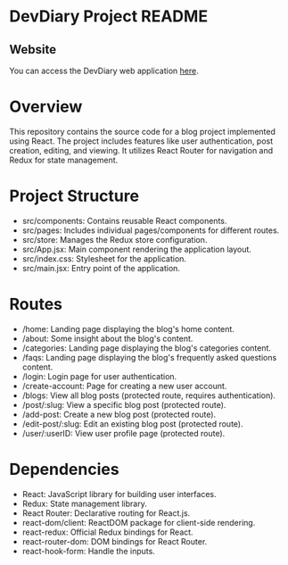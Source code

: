# DevDiary Project README

## Website

You can access the DevDiary web application [here](https://dev-diary-tau.vercel.app/).

# Overview
This repository contains the source code for a blog project implemented using React. The project includes features like user authentication, post creation, editing, and viewing. It utilizes React Router for navigation and Redux for state management.

# Project Structure
- src/components: Contains reusable React components.
- src/pages: Includes individual pages/components for different routes.
- src/store: Manages the Redux store configuration.
- src/App.jsx: Main component rendering the application layout.
- src/index.css: Stylesheet for the application.
- src/main.jsx: Entry point of the application.

# Routes
- /home: Landing page displaying the blog's home content.
- /about: Some insight about the blog's content.
- /categories: Landing page displaying the blog's categories content.
- /faqs: Landing page displaying the blog's frequently asked questions content.
- /login: Login page for user authentication.
- /create-account: Page for creating a new user account.
- /blogs: View all blog posts (protected route, requires authentication).
- /post/:slug: View a specific blog post (protected route).
- /add-post: Create a new blog post (protected route).
- /edit-post/:slug: Edit an existing blog post (protected route).
- /user/:userID: View user profile page (protected route).

# Dependencies
- React: JavaScript library for building user interfaces.
- Redux: State management library.
- React Router: Declarative routing for React.js.
- react-dom/client: ReactDOM package for client-side rendering.
- react-redux: Official Redux bindings for React.
- react-router-dom: DOM bindings for React Router.
- react-hook-form: Handle the inputs.

